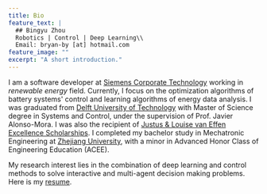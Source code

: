 ```yaml
---
title: Bio
feature_text: |
  ## Bingyu Zhou
  Robotics | Control | Deep Learning\\
  Email: bryan-by [at] hotmail.com
feature_image: ""
excerpt: "A short introduction."
---
```


I am a software developer at [Siemens Corporate Technology](https://new.siemens.com/global/en/company/innovation/corporate-technology.html) working in *renewable energy* field. Currently, I focus on the optimization algorithms of battery systems' control and learning algorithms of energy data analysis. I was graduated from [Delft University of Technology](https://www.tudelft.nl/en/) with Master of Science degree in Systems and Control, under the supervision of Prof. Javier Alonso-Mora. I was also the recipient of [Justus & Louise van Effen Excellence Scholarships](https://www.tudelft.nl/en/education/practical-matters/scholarships/justus-louise-van-effen-excellence-scholarships/). I completed my bachelor study in Mechatronic Engineering at [Zhejiang University](http://www.zju.edu.cn/english/), with a minor in Advanced Honor Class of Engineering Education (ACEE).

My research interest lies in the combination of deep learning and control methods to solve interactive and multi-agent decision making problems. Here is my [resume](/assets/CV.pdf "resume"). 

